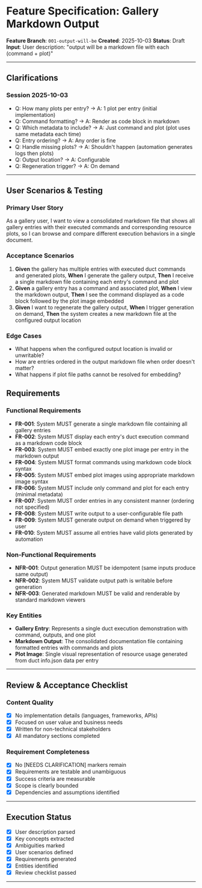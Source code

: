 # Feature Specification: Gallery Markdown Output

**Feature Branch**: `001-output-will-be`
**Created**: 2025-10-03
**Status**: Draft
**Input**: User description: "output will be a markdown file with each (command + plot)"

---

## Clarifications

### Session 2025-10-03
- Q: How many plots per entry? → A: 1 plot per entry (initial implementation)
- Q: Command formatting? → A: Render as code block in markdown
- Q: Which metadata to include? → A: Just command and plot (plot uses same metadata each time)
- Q: Entry ordering? → A: Any order is fine
- Q: Handle missing plots? → A: Shouldn't happen (automation generates logs then plots)
- Q: Output location? → A: Configurable
- Q: Regeneration trigger? → A: On demand

---

## User Scenarios & Testing

### Primary User Story
As a gallery user, I want to view a consolidated markdown file that shows all gallery entries with their executed commands and corresponding resource plots, so I can browse and compare different execution behaviors in a single document.

### Acceptance Scenarios
1. **Given** the gallery has multiple entries with executed duct commands and generated plots, **When** I generate the gallery output, **Then** I receive a single markdown file containing each entry's command and plot
2. **Given** a gallery entry has a command and associated plot, **When** I view the markdown output, **Then** I see the command displayed as a code block followed by the plot image embedded
3. **Given** I want to regenerate the gallery output, **When** I trigger generation on demand, **Then** the system creates a new markdown file at the configured output location

### Edge Cases
- What happens when the configured output location is invalid or unwritable?
- How are entries ordered in the output markdown file when order doesn't matter?
- What happens if plot file paths cannot be resolved for embedding?

## Requirements

### Functional Requirements
- **FR-001**: System MUST generate a single markdown file containing all gallery entries
- **FR-002**: System MUST display each entry's duct execution command as a markdown code block
- **FR-003**: System MUST embed exactly one plot image per entry in the markdown output
- **FR-004**: System MUST format commands using markdown code block syntax
- **FR-005**: System MUST embed plot images using appropriate markdown image syntax
- **FR-006**: System MUST include only command and plot for each entry (minimal metadata)
- **FR-007**: System MUST order entries in any consistent manner (ordering not specified)
- **FR-008**: System MUST write output to a user-configurable file path
- **FR-009**: System MUST generate output on demand when triggered by user
- **FR-010**: System MUST assume all entries have valid plots generated by automation

### Non-Functional Requirements
- **NFR-001**: Output generation MUST be idempotent (same inputs produce same output)
- **NFR-002**: System MUST validate output path is writable before generation
- **NFR-003**: Generated markdown MUST be valid and renderable by standard markdown viewers

### Key Entities
- **Gallery Entry**: Represents a single duct execution demonstration with command, outputs, and one plot
- **Markdown Output**: The consolidated documentation file containing formatted entries with commands and plots
- **Plot Image**: Single visual representation of resource usage generated from duct info.json data per entry

---

## Review & Acceptance Checklist

### Content Quality
- [x] No implementation details (languages, frameworks, APIs)
- [x] Focused on user value and business needs
- [x] Written for non-technical stakeholders
- [x] All mandatory sections completed

### Requirement Completeness
- [x] No [NEEDS CLARIFICATION] markers remain
- [x] Requirements are testable and unambiguous
- [x] Success criteria are measurable
- [x] Scope is clearly bounded
- [x] Dependencies and assumptions identified

---

## Execution Status

- [x] User description parsed
- [x] Key concepts extracted
- [x] Ambiguities marked
- [x] User scenarios defined
- [x] Requirements generated
- [x] Entities identified
- [x] Review checklist passed

---
